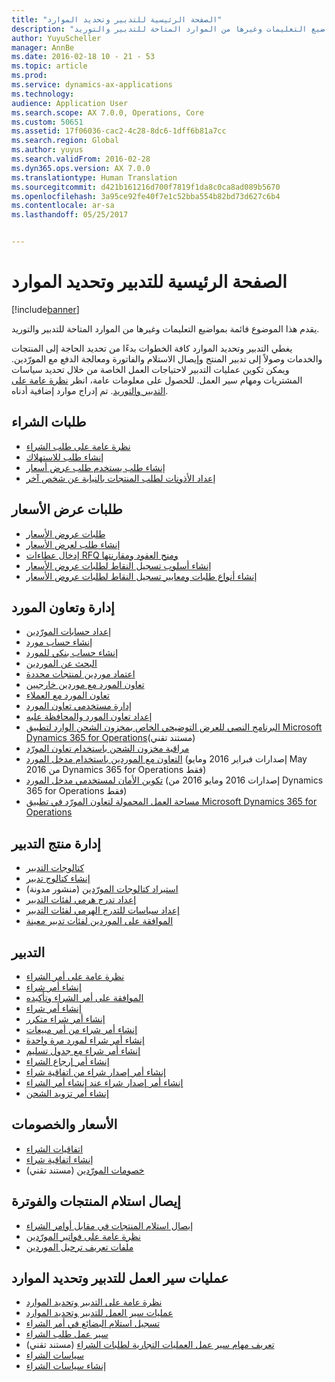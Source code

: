 ```yaml
---
title: "الصفحة الرئيسية للتدبير وتحديد الموارد"
description: "يقدم هذا الموضوع قائمة بمواضيع التعليمات وغيرها من الموارد المتاحة للتدبير والتوريد."
author: YuyuScheller
manager: AnnBe
ms.date: 2016-02-18 10 - 21 - 53
ms.topic: article
ms.prod: 
ms.service: dynamics-ax-applications
ms.technology: 
audience: Application User
ms.search.scope: AX 7.0.0, Operations, Core
ms.custom: 50651
ms.assetid: 17f06036-cac2-4c28-8dc6-1dff6b81a7cc
ms.search.region: Global
ms.author: yuyus
ms.search.validFrom: 2016-02-28
ms.dyn365.ops.version: AX 7.0.0
ms.translationtype: Human Translation
ms.sourcegitcommit: d421b161216d700f7819f1da8c0ca8ad089b5670
ms.openlocfilehash: 3a95ce92fe40f7e1c52bba554b82bd73d627c6b4
ms.contentlocale: ar-sa
ms.lasthandoff: 05/25/2017


---
```


# <a name="procurement-and-sourcing-home-page"></a>الصفحة الرئيسية للتدبير وتحديد الموارد

[!include[banner](../includes/banner.md)]


يقدم هذا الموضوع قائمة بمواضيع التعليمات وغيرها من الموارد المتاحة للتدبير والتوريد.

يغطي التدبير وتحديد الموارد كافة الخطوات بدءًا من تحديد الحاجة إلى المنتجات والخدمات وصولاً إلى تدبير المنتج وإيصال الاستلام والفاتورة ومعالجة الدفع مع المورّدين. ويمكن تكوين عمليات التدبير لاحتياجات العمل الخاصة من خلال تحديد سياسات المشتريات ومهام سير العمل. للحصول على معلومات عامة، انظر [نظرة عامة على التدبير والتوريد‬](procurement-sourcing-overview.md). تم إدراج موارد إضافية أدناه.

## <a name="purchase-requisitions"></a>طلبات الشراء
-   [نظرة عامة على طلب الشراء](purchase-requisitions-overview.md)
-   [إنشاء طلب للاستهلاك](http://ax.help.dynamics.com/en/wiki/create-a-requisition-for-consumption/)
-   [إنشاء طلب يستخدم طلب عرض أسعار](http://ax.help.dynamics.com/en/wiki/create-a-requisition-that-uses-an-rfq/)
-   [إعداد الأذونات لطلب المنتجات بالنيابة عن شخص آخر](http://ax.help.dynamics.com/en/wiki/set-up-permissions-for-ordering-products-on-behalf-of-someone-else/)

## <a name="requests-for-quotation"></a>طلبات عرض الأسعار
-   [طلبات عروض الأسعار](request-quotations.md)
-   [إنشاء طلب لعرض الأسعار](http://ax.help.dynamics.com/en/wiki/create-a-request-for-quotation/)
-   [إدخال عطاءات RFQ ومنح العقود ومقارنتها](http://ax.help.dynamics.com/en/wiki/enter-and-compare-rfq-bids-and-award-contracts/)
-   [إنشاء أسلوب تسجيل النقاط لطلبات عروض الأسعار](http://ax.help.dynamics.com/en/wiki/create-a-scoring-method-for-rfqs/)
-   [إنشاء أنواع طلبات ومعايير تسجيل النقاط‬ لطلبات عروض الأسعار](http://ax.help.dynamics.com/en/wiki/create-solicitation-types-and-scoring-criteria-for-rfqs/)

## <a name="vendor-management-and-collaboration"></a>إدارة وتعاون المورد‬
-   [إعداد حسابات المورّدين](set-up-vendor-accounts.md)
-   [إنشاء حساب مورد](http://ax.help.dynamics.com/en/wiki/create-a-vendor-account/)
-   [إنشاء حساب بنكي للمورد](http://ax.help.dynamics.com/en/wiki/create-a-vendor-bank-account/)
-   [البحث عن الموردين](http://ax.help.dynamics.com/en/wiki/search-for-vendors/)
-   [اعتماد موردين لمنتجات محددة](http://ax.help.dynamics.com/en/wiki/approve-vendors-for-specific-products/)
-   [تعاون المورد مع موردين خارجيين](vendor-collaboration-work-external-vendors.md)
-   [تعاون المورد مع العملاء](vendor-collaboration-work-customers-dynamics-365-operations.md)
-   [إدارة مستخدمي تعاون المورد‬](manage-vendor-collaboration-users.md)
-   [إعداد تعاون المورد والمحافظة عليه](set-up-maintain-vendor-collaboration.md)
-   [البرنامج النصي للعرض التوضيحي الخاص بمخزون الشحن الوارد لتطبيق Microsoft Dynamics 365 for Operations](https://mbs.microsoft.com/customersource/northamerica/AX/learning/documentation/white-papers/InboundConsignmentInventoryDemoScriptDynamics365Operations)(مستند تقني)
-   [مراقبة مخزون الشحن باستخدام تعاون المورّد](http://ax.help.dynamics.com/en/wiki/monitor-consignment-inventory-using-vendor-collaboration/)
-   [التعاون مع الموردين باستخدام مدخل المورد](collaborate-vendors-vendor-portal.md)  (إصدارات فبراير 2016 ومايو May 2016 من Dynamics 365 for Operations فقط)
-   [تكوين الأمان لمستخدمي مدخل المورد](configure-security-vendor-portal-users.md) (إصدارات 2016 ومايو 2016 من Dynamics 365 for Operations فقط)
-   [مساحة العمل المحمولة‬ لتعاون المورّد في تطبيق Microsoft Dynamics 365 for Operations](vendor-collaboration-mobile-workspace.md)

## <a name="procurement-product-management"></a>إدارة منتج التدبير
-   [كتالوجات التدبير](procurement-catalogs.md)
-   [إنشاء كتالوج تدبير](http://ax.help.dynamics.com/en/wiki/create-a-procurement-catalog/)
-   [استيراد كتالوجات المورّدين](https://blogs.msdn.microsoft.com/dynamicsaxscm/2016/05/25/vendor-catalogs-in-dynamics-ax/) (منشور مدونة)
-   [إعداد تدرج هرمي لفئات التدبير](http://ax.help.dynamics.com/en/wiki/set-up-a-procurement-category-hierarchy/)
-   [إعداد سياسات للتدرج الهرمي لفئات التدبير](http://ax.help.dynamics.com/en/wiki/set-up-policies-for-procurement-category-hierarchies/)
-   [الموافقة على الموردين لفئات تدبير معينة](http://ax.help.dynamics.com/en/wiki/approve-vendors-for-specific-procurement-categories/)

## <a name="procurement"></a>التدبير
-   [نظرة عامة على أمر الشراء](purchase-order-overview.md)
-   [إنشاء أمر شراء](purchase-order-creation.md)
-   [الموافقة على أمر الشراء وتأكيده](purchase-order-approval-confirmation.md)
-   [إنشاء أمر شراء](http://ax.help.dynamics.com/en/wiki/create-a-purchase-order/)
-   [إنشاء أمر شراء متكرر](http://ax.help.dynamics.com/en/wiki/create-a-repeat-purchase-order/)
-   [إنشاء أمر شراء من أمر مبيعات](http://ax.help.dynamics.com/en/wiki/create-a-purchase-order-from-a-sales-order/)
-   [إنشاء أمر شراء لمورد مرة واحدة](http://ax.help.dynamics.com/en/wiki/create-a-purchase-order-for-a-one-time-supplier/)
-   [إنشاء أمر شراء مع جدول تسليم](http://ax.help.dynamics.com/en/wiki/create-a-purchase-order-with-a-delivery-schedule/)
-   [إنشاء أمر إرجاع الشراء](http://ax.help.dynamics.com/en/wiki/create-a-purchase-return-order/)
-   [إنشاء أمر إصدار شراء من اتفاقية شراء](http://ax.help.dynamics.com/en/wiki/create-a-purchase-release-order-from-a-purchase-agreement/)
-   [إنشاء أمر إصدار شراء عند إنشاء أمر الشراء](http://ax.help.dynamics.com/en/wiki/create-a-purchase-release-order-when-creating-the-purchase-order/)
-   [إنشاء أمر تزويد الشحن](http://ax.help.dynamics.com/en/wiki/create-a-consignment-replenishment-order/)

## <a name="prices-and-discounts"></a>الأسعار والخصومات
-   [اتفاقيات الشراء](purchase-agreements.md)
-   [إنشاء اتفاقية شراء](http://ax.help.dynamics.com/en/wiki/create-a-purchase-agreement/)
-   [خصومات المورّدين](https://mbs.microsoft.com/customersource/northamerica/AX/learning/documentation/white-papers/Vendor_rebates) (مستند تقني)

## <a name="product-receipt-and-invoicing"></a>إيصال استلام المنتجات والفوترة
-   [إيصال استلام المنتجات في مقابل أوامر الشراء](product-receipt-against-purchase-orders.md)
-   [نظرة عامة على فواتير المورّدين](/dynamics365/operations/financials/accounts-payable/vendor-invoices-overview?toc=/dynamics365/operations/supply-chain/toc.json)
-   [ملفات تعريف ترحيل الموردين](/dynamics365/operations/financials/accounts-payable/vendor-posting-profiles?toc=/dynamics365/operations/supply-chain/toc.json)

## <a name="procurement-and-sourcing-workflows"></a>عمليات سير العمل للتدبير وتحديد الموارد
-   [نظرة عامة على التدبير وتحديد الموارد](procurement-sourcing-overview.md)
-   [عمليات سير العمل للتدبير وتحديد الموارد](procurement-sourcing-workflows.md)
-   [تسجيل استلام البضائع في أمر الشراء](http://ax.help.dynamics.com/en/wiki/record-receipt-of-goods-on-a-purchase-order/)
-   [سير عمل طلب الشراء](purchase-requisitions-workflow.md)
-   [تعريف مهام سير عمل العمليات التجارية لطلبات الشراء](https://mbs.microsoft.com/customersource/Global/AX/learning/documentation/white-papers/Defining_business_process_workflows_for_purchase_requisitions) (مستند تقني)
-   [سياسات الشراء](purchase-policies.md)
-   [إنشاء سياسات الشراء](http://ax.help.dynamics.com/en/wiki/create-purchasing-policies/)







